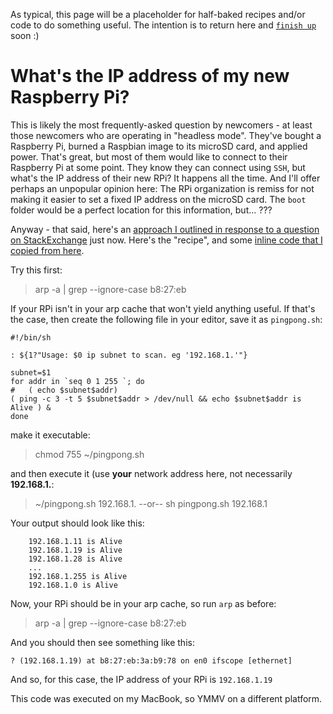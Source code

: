 As typical, this page will be a placeholder for half-baked recipes and/or code to do something useful. The intention is to return here and [`finish up`](https://www.fastcompany.com/3025757/why-you-can-never-finish-anything-and-how-to-finally-change-it) soon :) 

# What's the IP address of my new Raspberry Pi? 

This is likely the most frequently-asked question by newcomers - at least those newcomers who are operating in "headless mode". They've bought a Raspberry Pi, burned a Raspbian image to its microSD card, and applied power. That's great, but most of them would like to connect to their Raspberry Pi at some point. They know they can connect using `SSH`, but what's the IP address of their new RPi? It happens all the time. And I'll offer perhaps an unpopular opinion here: The RPi organization is remiss for not making it easier to set a fixed IP address on the microSD card. The `boot` folder would be a perfect location for this information, but... ??? 

Anyway - that said, here's an [approach I outlined in response to a question on StackExchange](https://raspberrypi.stackexchange.com/questions/82837/is-it-possible-to-set-a-static-ip-for-the-first-boot-of-headless-pi-ethernet-gad/82859#82859) just now. Here's the "recipe", and some [inline code that I copied from here](https://gist.github.com/blu3Alien/4585961). 

Try this first: 

>arp -a | grep --ignore-case b8:27:eb 

If your RPi isn't in your arp cache that won't yield anything useful. If that's the case, then create the following file in your editor, save it as `pingpong.sh`: 

    #!/bin/sh

    : ${1?"Usage: $0 ip subnet to scan. eg '192.168.1.'"}

    subnet=$1
    for addr in `seq 0 1 255 `; do
    #   ( echo $subnet$addr)
    ( ping -c 3 -t 5 $subnet$addr > /dev/null && echo $subnet$addr is Alive ) &
    done

make it executable:

> chmod 755 ~/pingpong.sh 

and then execute it (use __your__ network address here, not necessarily __192.168.1.__:

> ~/pingpong.sh 192.168.1. 
--or--
> sh pingpong.sh 192.168.1

Your output should look like this: 

        192.168.1.11 is Alive
        192.168.1.19 is Alive
        192.168.1.28 is Alive
        ...
        192.168.1.255 is Alive
        192.168.1.0 is Alive

Now, your RPi should be in your arp cache, so run `arp` as before: 

> arp -a | grep --ignore-case b8:27:eb 

And you should then see something like this: 

    ? (192.168.1.19) at b8:27:eb:3a:b9:78 on en0 ifscope [ethernet]

And so, for this case, the IP address of your RPi is `192.168.1.19`

This code was executed on my MacBook, so YMMV on a different platform.
